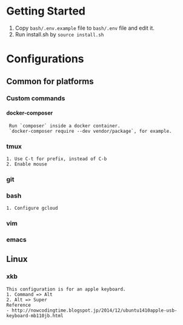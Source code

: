 # Getting Started
1. Copy `bash/.env.example` file to `bash/.env` file and edit it.
2. Run install.sh by `source install.sh`

# Configurations
## Common for platforms
### Custom commands
#### docker-composer
     Run `composer` inside a docker container.
     `docker-composer require --dev vendor/package`, for example.

### tmux
    1. Use C-t for prefix, instead of C-b
    2. Enable mouse

### git

### bash
    1. Configure gcloud

### vim

### emacs

## Linux
### xkb
    This configuration is for an apple keyboard.
    1. Command => Alt
    2. Alt => Super
    Reference
    - http://nowcodingtime.blogspot.jp/2014/12/ubuntu1410apple-usb-keyboard-mb110jb.html
